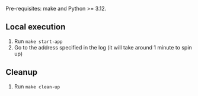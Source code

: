 Pre-requisites: make and Python >= 3.12.

## Local execution
1. Run `make start-app`
2. Go to the address specified in the log (it will take around 1 minute to spin up)

## Cleanup

1. Run `make clean-up`
